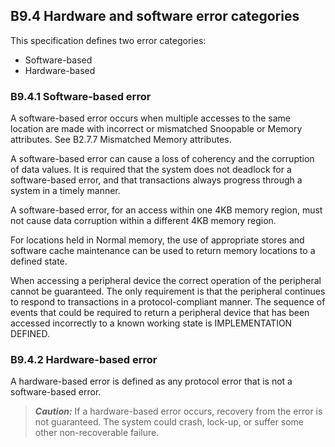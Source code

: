 ## B9.4 Hardware and software error categories

This specification defines two error categories:

- Software-based
- Hardware-based

### B9.4.1 Software-based error

A software-based error occurs when multiple accesses to the same location are made with incorrect or mismatched Snoopable or Memory attributes. See B2.7.7 Mismatched Memory attributes.

A software-based error can cause a loss of coherency and the corruption of data values. It is required that the system does not deadlock for a software-based error, and that transactions always progress through a system in a timely manner.

A software-based error, for an access within one 4KB memory region, must not cause data corruption within a different 4KB memory region.

For locations held in Normal memory, the use of appropriate stores and software cache maintenance can be used to return memory locations to a defined state.

When accessing a peripheral device the correct operation of the peripheral cannot be guaranteed. The only requirement is that the peripheral continues to respond to transactions in a protocol-compliant manner. The sequence of events that could be required to return a peripheral device that has been accessed incorrectly to a known working state is IMPLEMENTATION DEFINED.

### B9.4.2 Hardware-based error

A hardware-based error is defined as any protocol error that is not a software-based error.

> **_Caution:_** If a hardware-based error occurs, recovery from the error is not guaranteed. The system could crash, lock-up, or suffer some other non-recoverable failure.